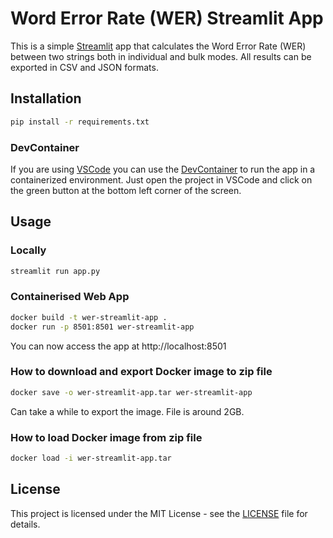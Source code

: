 # Word Error Rate (WER) Streamlit App

This is a simple [Streamlit](https://www.streamlit.io/) app that calculates the Word Error Rate (WER) between two strings both in individual and bulk modes. All results can be exported in CSV and JSON formats.

## Installation

```bash
pip install -r requirements.txt
```

### DevContainer

If you are using [VSCode](https://code.visualstudio.com/) you can use the [DevContainer](https://code.visualstudio.com/docs/remote/containers) to run the app in a containerized environment. Just open the project in VSCode and click on the green button at the bottom left corner of the screen.

## Usage

### Locally

```bash
streamlit run app.py
```

### Containerised Web App

```bash
docker build -t wer-streamlit-app .
docker run -p 8501:8501 wer-streamlit-app
```

You can now access the app at http://localhost:8501

### How to download and export Docker image to zip file

```bash
docker save -o wer-streamlit-app.tar wer-streamlit-app
```

Can take a while to export the image. File is around 2GB.

### How to load Docker image from zip file

```bash
docker load -i wer-streamlit-app.tar
```

## License

This project is licensed under the MIT License - see the [LICENSE](LICENSE) file for details.